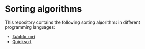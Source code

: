 # Sorting algorithms

This repository contains the following sorting algorithms in different programming languages:

- [Bubble sort](https://en.wikipedia.org/wiki/Bubble_sort)
- [Quicksort](https://en.wikipedia.org/wiki/Quicksort)
